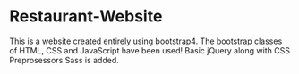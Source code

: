 # Restaurant-Website

This is a website created entirely using bootstrap4. 
The bootstrap classes of HTML, CSS and JavaScript have been used!
Basic jQuery along with CSS Preprosessors Sass is added.

